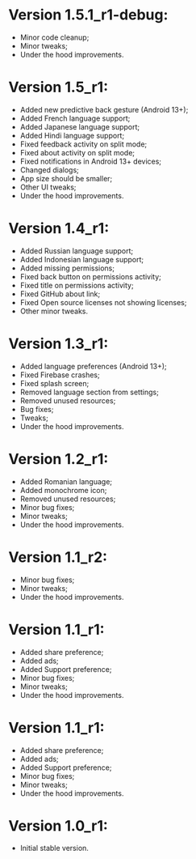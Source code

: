 # Version 1.5.1_r1-debug:
- Minor code cleanup;
- Minor tweaks;
- Under the hood improvements.

# Version 1.5_r1:
- Added new predictive back gesture (Android 13+);
- Added French language support;
- Added Japanese language support;
- Added Hindi language support;
- Fixed feedback activity on split mode;
- Fixed about activity on split mode;
- Fixed notifications in Android 13+ devices;
- Changed dialogs;
- App size should be smaller;
- Other UI tweaks;
- Under the hood improvements.

# Version 1.4_r1:
- Added Russian language support;
- Added Indonesian language support;
- Added missing permissions;
- Fixed back button on permissions activity;
- Fixed title on permissions activity;
- Fixed GitHub about link;
- Fixed Open source licenses not showing licenses;
- Other minor tweaks.

# Version 1.3_r1:
- Added language preferences (Android 13+);
- Fixed Firebase crashes;
- Fixed splash screen;
- Removed language section from settings;
- Removed unused resources;
- Bug fixes;
- Tweaks;
- Under the hood improvements.

# Version 1.2_r1:
- Added Romanian language;
- Added monochrome icon;
- Removed unused resources;
- Minor bug fixes;
- Minor tweaks;
- Under the hood improvements.

# Version 1.1_r2:
- Minor bug fixes;
- Minor tweaks;
- Under the hood improvements.

# Version 1.1_r1:
- Added share preference;
- Added ads;
- Added Support preference;
- Minor bug fixes;
- Minor tweaks;
- Under the hood improvements.

# Version 1.1_r1:
- Added share preference;
- Added ads;
- Added Support preference;
- Minor bug fixes;
- Minor tweaks;
- Under the hood improvements.

# Version 1.0_r1:
- Initial stable version.